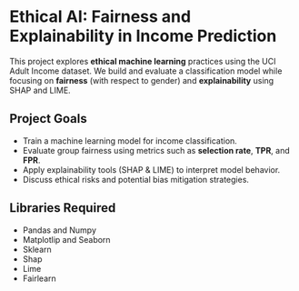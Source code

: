 # Ethical AI: Fairness and Explainability in Income Prediction

This project explores **ethical machine learning** practices using the UCI Adult Income dataset. We build and evaluate a classification model while focusing on **fairness** (with respect to gender) and **explainability** using SHAP and LIME.

## Project Goals
- Train a machine learning model for income classification.
- Evaluate group fairness using metrics such as **selection rate**, **TPR**, and **FPR**.
- Apply explainability tools (SHAP & LIME) to interpret model behavior.
- Discuss ethical risks and potential bias mitigation strategies.

## Libraries Required
- Pandas and Numpy
- Matplotlip and Seaborn
- Sklearn
- Shap
- Lime
- Fairlearn

